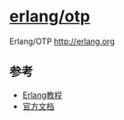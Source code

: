# [erlang/otp](https://github.com/erlang/otp)

Erlang/OTP http://erlang.org


## 参考

* [Erlang教程](http://www.erlang-cn.com/)
* [官方文档](http://erlang.org/doc/)

